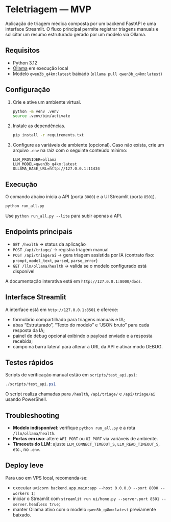# Teletriagem — MVP

Aplicação de triagem médica composta por um backend FastAPI e uma interface Streamlit.
O fluxo principal permite registrar triagens manuais e solicitar um resumo estruturado
gerado por um modelo via Ollama.

## Requisitos

- Python 3.12
- [Ollama](https://ollama.com/) em execução local
- Modelo `qwen3b_q4km:latest` baixado (`ollama pull qwen3b_q4km:latest`)

## Configuração

1. Crie e ative um ambiente virtual.
   ```bash
   python -m venv .venv
   source .venv/bin/activate
   ```

2. Instale as dependências.
   ```bash
   pip install -r requirements.txt
   ```

3. Configure as variáveis de ambiente (opcional). Caso não exista, crie um arquivo `.env`
   na raiz com o seguinte conteúdo mínimo:
   ```env
   LLM_PROVIDER=ollama
   LLM_MODEL=qwen3b_q4km:latest
   OLLAMA_BASE_URL=http://127.0.0.1:11434
   ```

## Execução

O comando abaixo inicia a API (porta `8000`) e a UI Streamlit (porta `8501`).

```bash
python run_all.py
```

Use `python run_all.py --lite` para subir apenas a API.

## Endpoints principais

- `GET /health` → status da aplicação
- `POST /api/triage/` → registra triagem manual
- `POST /api/triage/ai` → gera triagem assistida por IA (contrato fixo: `prompt`, `model_text`, `parsed`, `parse_error`)
- `GET /llm/ollama/health` → valida se o modelo configurado está disponível

A documentação interativa está em `http://127.0.0.1:8000/docs`.

## Interface Streamlit

A interface está em `http://127.0.0.1:8501` e oferece:

- formulário compartilhado para triagens manuais e IA;
- abas “Estruturado”, “Texto do modelo” e “JSON bruto” para cada resposta da IA;
- painel de debug opcional exibindo o payload enviado e a resposta recebida;
- campo na barra lateral para alterar a URL da API e ativar modo DEBUG.

## Testes rápidos

Scripts de verificação manual estão em `scripts/test_api.ps1`:

```powershell
./scripts/test_api.ps1
```

O script realiza chamadas para `/health`, `/api/triage/` e `/api/triage/ai` usando PowerShell.

## Troubleshooting

- **Modelo indisponível**: verifique `python run_all.py` e a rota `/llm/ollama/health`.
- **Portas em uso**: altere `API_PORT` ou `UI_PORT` via variáveis de ambiente.
- **Timeouts do LLM**: ajuste `LLM_CONNECT_TIMEOUT_S`, `LLM_READ_TIMEOUT_S`, etc., no `.env`.

## Deploy leve

Para uso em VPS local, recomenda-se:

- executar `uvicorn backend.app.main:app --host 0.0.0.0 --port 8000 --workers 1`;
- iniciar o Streamlit com `streamlit run ui/home.py --server.port 8501 --server.headless true`;
- manter Ollama ativo com o modelo `qwen3b_q4km:latest` previamente baixado.
